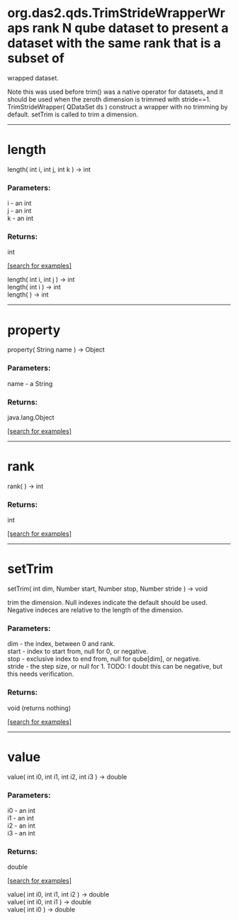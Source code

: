 # org.das2.qds.TrimStrideWrapperWraps rank N qube dataset to present a dataset with the same rank that is a subset of
 wrapped dataset.

 Note this was used before trim() was a native operator for datasets, and it
 should be used when the zeroth dimension is trimmed with stride==1.
TrimStrideWrapper( QDataSet ds )
construct a wrapper with no trimming by default.  setTrim is
 called to trim a dimension.

***
<a name="length"></a>
# length
length( int i, int j, int k ) &rarr; int



### Parameters:
i - an int
<br>j - an int
<br>k - an int

### Returns:
int


<a href="https://github.com/autoplot/dev/search?q=length&unscoped_q=length">[search for examples]</a>

length( int i, int j ) &rarr; int<br>
length( int i ) &rarr; int<br>
length(  ) &rarr; int<br>
***
<a name="property"></a>
# property
property( String name ) &rarr; Object



### Parameters:
name - a String

### Returns:
java.lang.Object


<a href="https://github.com/autoplot/dev/search?q=property&unscoped_q=property">[search for examples]</a>

***
<a name="rank"></a>
# rank
rank(  ) &rarr; int



### Returns:
int


<a href="https://github.com/autoplot/dev/search?q=rank&unscoped_q=rank">[search for examples]</a>

***
<a name="setTrim"></a>
# setTrim
setTrim( int dim, Number start, Number stop, Number stride ) &rarr; void

trim the dimension.  Null indexes indicate the default should be 
 used.  Negative indeces are relative to the length of the dimension.

### Parameters:
dim - the index, between 0 and rank.
<br>start - index to start from, null for 0, or negative.
<br>stop - exclusive index to end from, null for qube[dim], or negative.
<br>stride - the step size, or null for 1.  TODO: I doubt this can be negative, but this needs verification.

### Returns:
void (returns nothing)


<a href="https://github.com/autoplot/dev/search?q=setTrim&unscoped_q=setTrim">[search for examples]</a>

***
<a name="value"></a>
# value
value( int i0, int i1, int i2, int i3 ) &rarr; double



### Parameters:
i0 - an int
<br>i1 - an int
<br>i2 - an int
<br>i3 - an int

### Returns:
double


<a href="https://github.com/autoplot/dev/search?q=value&unscoped_q=value">[search for examples]</a>

value( int i0, int i1, int i2 ) &rarr; double<br>
value( int i0, int i1 ) &rarr; double<br>
value( int i0 ) &rarr; double<br>

